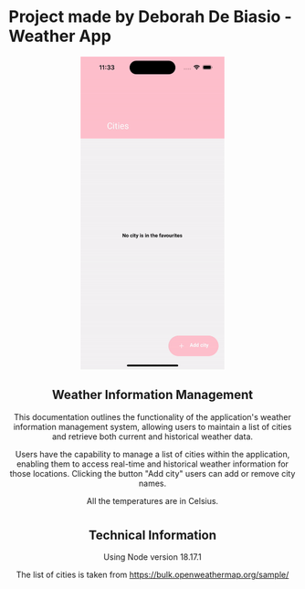 
# Project made by Deborah De Biasio - Weather App



<div align='center'>
    <img width="50%" src="app.gif"/>  
</duv>   


## Weather Information Management
This documentation outlines the functionality of the application's weather information management system, allowing users to maintain a list of cities and retrieve both current and historical weather data.

Users have the capability to manage a list of cities within the application, enabling them to access real-time and historical weather information for those locations.
Clicking the button "Add city" users can add or remove city names. 

All the temperatures are in Celsius.

#

## Technical Information

Using Node version 18.17.1

The list of cities is taken from https://bulk.openweathermap.org/sample/